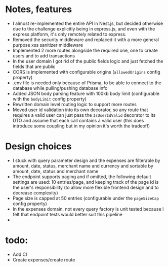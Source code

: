 # Notes, features
- I almost re-implemented the entire API in Nest.js, but decided otherwise due to the challenge explicitly being in express.js, and even with the express platform, it's only remotely related to express.
- Removed the security middleware and replaced it with a more general purpose xss sanitizer middleware
- Implemented 2 more routes alongside the required one, one to create users and to add transactions
- In the user domain I got rid of the public fields logic and just fetched the fields that are public 
- CORS is implemented with configurable origins (`allowedOrigins` config property)
- .env file is needed only because of Prisma, to be able to connect to the database while pulling/pushing database info
- Added JSON body parsing feature with 100kb body limit (configurable with the `bodyLimit` config property)
- Rewritten domain level routing logic to support more routes
- Moved user id validation into its own decorator, so any route that requires a valid user can just pass the `IsUserIdValid` decorator to its DTO and assume that each call contains a valid user (this does introduce some coupling but in my opinion it's worth the tradeoff)
# Design choices
- I stuck with query parameter design and the expenses are filterable by amount, date, status, merchant name and currency and sortable by amount, date, status and merchant name
- The endpoint supports paging and if omitted, the following default settings are used: 10 entries/page, and keeping track of the page id is the user's responsibility (to allow more flexible frontend design and to decrease complexity)
- Page size is capped at 50 entries (configurable under the `pageSizeCap` config property)
- In the expenses domain, not every query factory is unit tested because I felt that endpoint tests would better suit this pipeline
- 

# todo: 
- Add CI
- Create expenses/create route